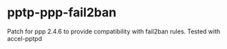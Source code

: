# pptp-ppp-fail2ban
Patch for ppp 2.4.6 to provide compatibility with fail2ban rules. Tested with accel-pptpd

